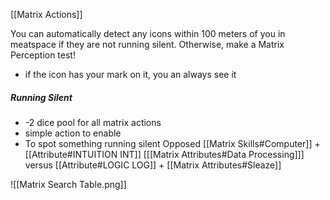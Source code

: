 [[Matrix Actions]]

You can automatically detect any icons within 100 meters of you in meatspace if they are not running silent. Otherwise, make a Matrix Perception test!
- if the icon has your mark on it, you an always see it

##### Running Silent
- -2 dice pool for all matrix actions
- simple action to enable
- To spot something running silent Opposed [[Matrix Skills#Computer]] + [[Attribute#INTUITION INT]] [[[Matrix Attributes#Data Processing]]] versus [[Attribute#LOGIC LOG]] + [[Matrix Attributes#Sleaze]]


![[Matrix Search Table.png]]